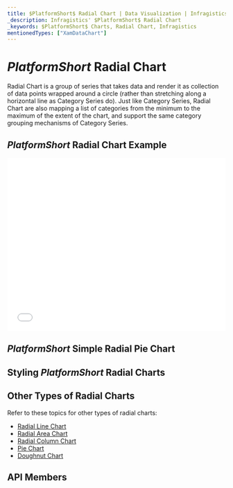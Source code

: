 ```yaml
---
title: $PlatformShort$ Radial Chart | Data Visualization | Infragistics
_description: Infragistics' $PlatformShort$ Radial Chart
_keywords: $PlatformShort$ Charts, Radial Chart, Infragistics
mentionedTypes: ["XamDataChart"]
---
```

# $PlatformShort$ Radial Chart

Radial Chart is a group of series that takes data and render it as collection of data points wrapped around a circle (rather than stretching along a horizontal line as Category Series do). Just like Category Series, Radial Chart are also mapping a list of categories from the minimum to the maximum of the extent of the chart, and support the same category grouping mechanisms of Category Series.

## $PlatformShort$ Radial Chart Example

<div class="sample-container loading" style="height: 400px">
    <iframe id="cc-chart-with-legend" src='{environment:dvDemosBaseUrl}/charts/data-chart-radial-line-chart' width="100%" height="100%" seamless frameBorder="0" onload="onXPlatSampleIframeContentLoaded(this);" alt="$PlatformShort$ Radial Line Chart"></iframe>
</div>

<div class="divider--half"></div>

## $PlatformShort$ Simple Radial Pie Chart

<!-- TODO copy and combine content (code snippets, description) from these topics:
    data-chart-type-radial-pie-series.md
-->

## Styling $PlatformShort$ Radial Charts
<!-- radial-pie-series with styling props set: brush, markerOutline, markerType -->


## Other Types of Radial Charts

Refer to these topics for other types of radial charts:

- [Radial Line Chart](chart-types-line.md#$PlatformShort$-Radial-Line-Chart)
- [Radial Area Chart](chart-types-area.md#$PlatformShort$-Radial-Area-Chart)
- [Radial Column Chart](chart-types-column.md#$PlatformShort$-Radial-Column-Chart)
- [Pie Chart](../pie-chart.md)
- [Doughnut Chart](../doughnut-chart.md)

## API Members
<!-- TODO list API links used in this topic -->